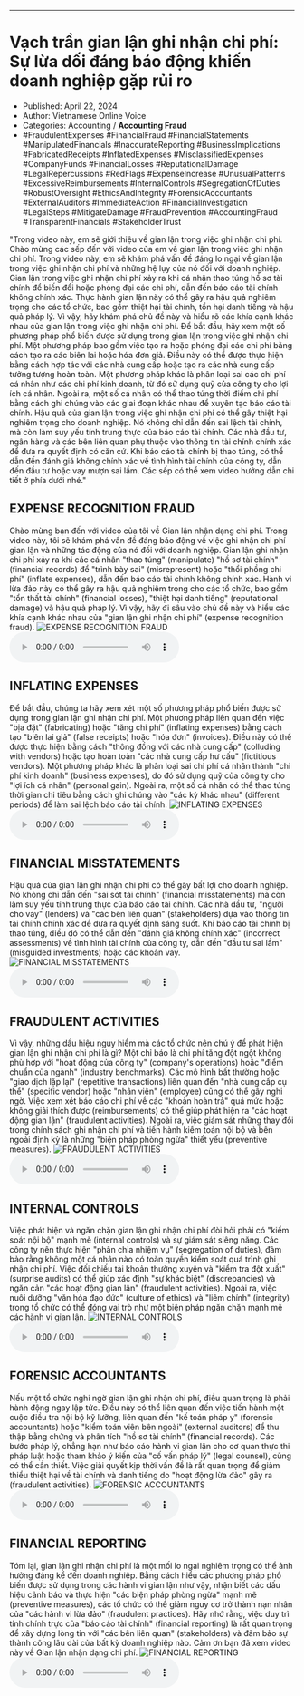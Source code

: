 
---

# Vạch trần gian lận ghi nhận chi phí: Sự lừa dối đáng báo động khiến doanh nghiệp gặp rủi ro

- Published: April 22, 2024
- Author: Vietnamese Online Voice
- Categories: Accounting / **Accounting Fraud**
- #FraudulentExpenses #FinancialFraud #FinancialStatements #ManipulatedFinancials #InaccurateReporting #BusinessImplications #FabricatedReceipts #InflatedExpenses #MisclassifiedExpenses #CompanyFunds #FinancialLosses #ReputationalDamage #LegalRepercussions #RedFlags #ExpenseIncrease #UnusualPatterns #ExcessiveReimbursements #InternalControls #SegregationOfDuties #RobustOversight #EthicsAndIntegrity #ForensicAccountants #ExternalAuditors #ImmediateAction #FinancialInvestigation #LegalSteps #MitigateDamage #FraudPrevention #AccountingFraud #TransparentFinancials #StakeholderTrust

"Trong video này, em sẽ giới thiệu về gian lận trong việc ghi nhận chi phí. Chào mừng các sếp đến với video của em về gian lận trong việc ghi nhận chi phí. Trong video này, em sẽ khám phá vấn đề đáng lo ngại về gian lận trong việc ghi nhận chi phí và những hệ lụy của nó đối với doanh nghiệp. Gian lận trong việc ghi nhận chi phí xảy ra khi cá nhân thao túng hồ sơ tài chính để biến đổi hoặc phóng đại các chi phí, dẫn đến báo cáo tài chính không chính xác. Thực hành gian lận này có thể gây ra hậu quả nghiêm trọng cho các tổ chức, bao gồm thiệt hại tài chính, tổn hại danh tiếng và hậu quả pháp lý. Vì vậy, hãy khám phá chủ đề này và hiểu rõ các khía cạnh khác nhau của gian lận trong việc ghi nhận chi phí. Để bắt đầu, hãy xem một số phương pháp phổ biến được sử dụng trong gian lận trong việc ghi nhận chi phí. Một phương pháp bao gồm việc tạo ra hoặc phóng đại các chi phí bằng cách tạo ra các biên lai hoặc hóa đơn giả. Điều này có thể được thực hiện bằng cách hợp tác với các nhà cung cấp hoặc tạo ra các nhà cung cấp tưởng tượng hoàn toàn. Một phương pháp khác là phân loại sai các chi phí cá nhân như các chi phí kinh doanh, từ đó sử dụng quỹ của công ty cho lợi ích cá nhân. Ngoài ra, một số cá nhân có thể thao túng thời điểm chi phí bằng cách ghi chúng vào các giai đoạn khác nhau để xuyên tạc báo cáo tài chính. Hậu quả của gian lận trong việc ghi nhận chi phí có thể gây thiệt hại nghiêm trọng cho doanh nghiệp. Nó không chỉ dẫn đến sai lệch tài chính, mà còn làm suy yếu tính trung thực của báo cáo tài chính. Các nhà đầu tư, ngân hàng và các bên liên quan phụ thuộc vào thông tin tài chính chính xác để đưa ra quyết định có căn cứ. Khi báo cáo tài chính bị thao túng, có thể dẫn đến đánh giá không chính xác về tình hình tài chính của công ty, dẫn đến đầu tư hoặc vay mượn sai lầm. Các sếp có thể xem video hướng dẫn chi tiết ở phía dưới nhé."


## EXPENSE RECOGNITION FRAUD

Chào mừng bạn đến với video của tôi về Gian lận nhận dạng chi phí. Trong video này, tôi sẽ khám phá vấn đề đáng báo động về việc ghi nhận chi phí gian lận và những tác động của nó đối với doanh nghiệp. Gian lận ghi nhận chi phí xảy ra khi các cá nhân "thao túng" (manipulate) "hồ sơ tài chính" (financial records) để "trình bày sai" (misrepresent) hoặc "thổi phồng chi phí" (inflate expenses), dẫn đến báo cáo tài chính không chính xác. Hành vi lừa đảo này có thể gây ra hậu quả nghiêm trọng cho các tổ chức, bao gồm "tổn thất tài chính" (financial losses), "thiệt hại danh tiếng" (reputational damage) và hậu quả pháp lý. Vì vậy, hãy đi sâu vào chủ đề này và hiểu các khía cạnh khác nhau của "gian lận ghi nhận chi phí" (expense recognition fraud).
![EXPENSE RECOGNITION FRAUD](https://http-archiver-apis-production-80.schnworks.com/storage/images/transitions/2024-04-22/transition-23759435881-Montserrat-Regular-7B1FA2.jpg)
<audio controls>
    <source src="https://http-archiver-apis-production-80.schnworks.com/storage/audio/file-23010619920.mp3" type="audio/mpeg">
</audio>



## INFLATING EXPENSES

Để bắt đầu, chúng ta hãy xem xét một số phương pháp phổ biến được sử dụng trong gian lận ghi nhận chi phí. Một phương pháp liên quan đến việc "bịa đặt" (fabricating) hoặc "tăng chi phí" (inflating expenses) bằng cách tạo "biên lai giả" (false receipts) hoặc "hóa đơn" (invoices). Điều này có thể được thực hiện bằng cách "thông đồng với các nhà cung cấp" (colluding with vendors) hoặc tạo hoàn toàn "các nhà cung cấp hư cấu" (fictitious vendors). Một phương pháp khác là phân loại sai chi phí cá nhân thành "chi phí kinh doanh" (business expenses), do đó sử dụng quỹ của công ty cho "lợi ích cá nhân" (personal gain). Ngoài ra, một số cá nhân có thể thao túng thời gian chi tiêu bằng cách ghi chúng vào "các kỳ khác nhau" (different periods) để làm sai lệch báo cáo tài chính.
![INFLATING EXPENSES](https://http-archiver-apis-production-80.schnworks.com/storage/images/transitions/2024-04-22/transition-22581060923-Montserrat-Thin-7B1FA2.jpg)
<audio controls>
    <source src="https://http-archiver-apis-production-80.schnworks.com/storage/audio/file-12710608367.mp3" type="audio/mpeg">
</audio>



## FINANCIAL MISSTATEMENTS

Hậu quả của gian lận ghi nhận chi phí có thể gây bất lợi cho doanh nghiệp. Nó không chỉ dẫn đến "sai sót tài chính" (financial misstatements) mà còn làm suy yếu tính trung thực của báo cáo tài chính. Các nhà đầu tư, "người cho vay" (lenders) và "các bên liên quan" (stakeholders) dựa vào thông tin tài chính chính xác để đưa ra quyết định sáng suốt. Khi báo cáo tài chính bị thao túng, điều đó có thể dẫn đến "đánh giá không chính xác" (incorrect assessments) về tình hình tài chính của công ty, dẫn đến "đầu tư sai lầm" (misguided investments) hoặc các khoản vay.
![FINANCIAL MISSTATEMENTS](https://http-archiver-apis-production-80.schnworks.com/storage/images/transitions/2024-04-22/transition--15687600621-Montserrat-Bold-4A148C.jpg)
<audio controls>
    <source src="https://http-archiver-apis-production-80.schnworks.com/storage/audio/file-25010106647.mp3" type="audio/mpeg">
</audio>



## FRAUDULENT ACTIVITIES

Vì vậy, những dấu hiệu nguy hiểm mà các tổ chức nên chú ý để phát hiện gian lận ghi nhận chi phí là gì? Một chỉ báo là chi phí tăng đột ngột không phù hợp với "hoạt động của công ty" (company's operations) hoặc "điểm chuẩn của ngành" (industry benchmarks). Các mô hình bất thường hoặc "giao dịch lặp lại" (repetitive transactions) liên quan đến "nhà cung cấp cụ thể" (specific vendor) hoặc "nhân viên" (employee) cũng có thể gây nghi ngờ. Việc xem xét báo cáo chi phí về các "khoản hoàn trả" quá mức hoặc không giải thích được (reimbursements) có thể giúp phát hiện ra "các hoạt động gian lận" (fraudulent activities). Ngoài ra, việc giám sát những thay đổi trong chính sách ghi nhận chi phí và tiến hành kiểm toán nội bộ và bên ngoài định kỳ là những "biện pháp phòng ngừa" thiết yếu (preventive measures).
![FRAUDULENT ACTIVITIES](https://http-archiver-apis-production-80.schnworks.com/storage/images/transitions/2024-04-22/transition--19702836137-Montserrat-Bold-1A237E.jpg)
<audio controls>
    <source src="https://http-archiver-apis-production-80.schnworks.com/storage/audio/file-53309093423.mp3" type="audio/mpeg">
</audio>



## INTERNAL CONTROLS

Việc phát hiện và ngăn chặn gian lận ghi nhận chi phí đòi hỏi phải có "kiểm soát nội bộ" mạnh mẽ (internal controls) và sự giám sát siêng năng. Các công ty nên thực hiện "phân chia nhiệm vụ" (segregation of duties), đảm bảo rằng không một cá nhân nào có toàn quyền kiểm soát quá trình ghi nhận chi phí. Việc đối chiếu tài khoản thường xuyên và "kiểm tra đột xuất" (surprise audits) có thể giúp xác định "sự khác biệt" (discrepancies) và ngăn cản "các hoạt động gian lận" (fraudulent activities). Ngoài ra, việc nuôi dưỡng "văn hóa đạo đức" (culture of ethics) và "liêm chính" (integrity) trong tổ chức có thể đóng vai trò như một biện pháp ngăn chặn mạnh mẽ các hành vi gian lận.
![INTERNAL CONTROLS](https://http-archiver-apis-production-80.schnworks.com/storage/images/transitions/2024-04-22/transition-7029732792-Montserrat-Black-004895.jpg)
<audio controls>
    <source src="https://http-archiver-apis-production-80.schnworks.com/storage/audio/file-33243709166.mp3" type="audio/mpeg">
</audio>



## FORENSIC ACCOUNTANTS

Nếu một tổ chức nghi ngờ gian lận ghi nhận chi phí, điều quan trọng là phải hành động ngay lập tức. Điều này có thể liên quan đến việc tiến hành một cuộc điều tra nội bộ kỹ lưỡng, liên quan đến "kế toán pháp y" (forensic accountants) hoặc "kiểm toán viên bên ngoài" (external auditors) để thu thập bằng chứng và phân tích "hồ sơ tài chính" (financial records). Các bước pháp lý, chẳng hạn như báo cáo hành vi gian lận cho cơ quan thực thi pháp luật hoặc tham khảo ý kiến ​​của "cố vấn pháp lý" (legal counsel), cũng có thể cần thiết. Việc giải quyết kịp thời vấn đề là rất quan trọng để giảm thiểu thiệt hại về tài chính và danh tiếng do "hoạt động lừa đảo" gây ra (fraudulent activities).
![FORENSIC ACCOUNTANTS](https://http-archiver-apis-production-80.schnworks.com/storage/images/transitions/2024-04-22/transition--57105231772-Montserrat-Thin-004895.jpg)
<audio controls>
    <source src="https://http-archiver-apis-production-80.schnworks.com/storage/audio/file-13458946632.mp3" type="audio/mpeg">
</audio>



## FINANCIAL REPORTING

Tóm lại, gian lận ghi nhận chi phí là một mối lo ngại nghiêm trọng có thể ảnh hưởng đáng kể đến doanh nghiệp. Bằng cách hiểu các phương pháp phổ biến được sử dụng trong các hành vi gian lận như vậy, nhận biết các dấu hiệu cảnh báo và thực hiện "các biện pháp phòng ngừa" mạnh mẽ (preventive measures), các tổ chức có thể giảm nguy cơ trở thành nạn nhân của "các hành vi lừa đảo" (fraudulent practices). Hãy nhớ rằng, việc duy trì tính chính trực của "báo cáo tài chính" (financial reporting) là rất quan trọng để xây dựng lòng tin với "các bên liên quan" (stakeholders) và đảm bảo sự thành công lâu dài của bất kỳ doanh nghiệp nào. Cảm ơn bạn đã xem video này về Gian lận nhận dạng chi phí.
![FINANCIAL REPORTING](https://http-archiver-apis-production-80.schnworks.com/storage/images/transitions/2024-04-22/transition--8105147508-Montserrat-Black-303F9F.jpg)
<audio controls>
    <source src="https://http-archiver-apis-production-80.schnworks.com/storage/audio/file-32323906036.mp3" type="audio/mpeg">
</audio>

